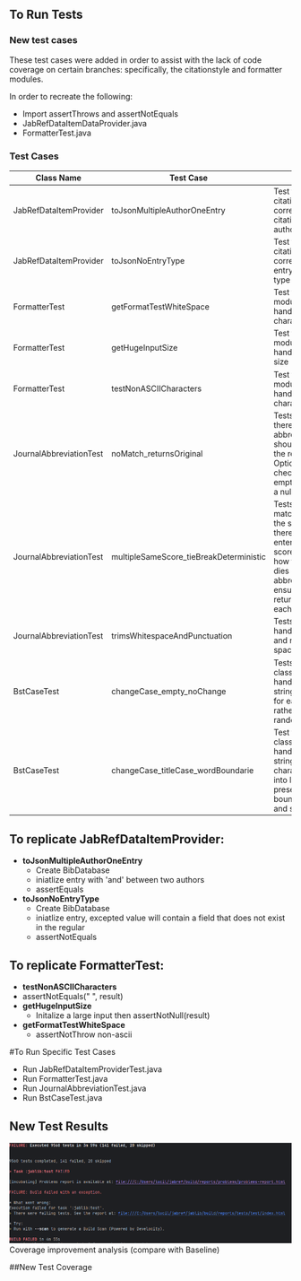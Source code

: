 ## To Run Tests

### New test cases
These test cases were added in order to assist with the lack of code coverage on certain branches: specifically, the citationstyle and formatter modules.

In order to recreate the following: 
- Import assertThrows and assertNotEquals
- JabRefDataItemDataProvider.java
- FormatterTest.java

### Test Cases

 Class Name | Test Case                               | Rational
------------|-----------------------------------------|----------
JabRefDataItemProvider | toJsonMultipleAuthorOneEntry            | Test that the citationstyle module correctly formats a citation with multiple authors
JabRefDataItemProvider | toJsonNoEntryType                       | Test that the citationstyle module correctly handles an entry with no entry type
FormatterTest | getFormatTestWhiteSpace                 | Test that the formatter module correctly handles a whitespace character in the input
FormatterTest | getHugeInputSize                        | Test that the formatter module correctly handles a large input size
FormatterTest | testNonASCIICharacters                  | Test that the formatter module correctly handles non-ascii characters
JournalAbbreviationTest | noMatch_returnsOriginal                 |  Tests behevior that there is  no matching abbrevation when it should not exist. Since the return is an Optional, we need to check that it returns empty rather than give a null value
JournalAbbreviationTest | multipleSameScore_tieBreakDeterministic | Tests if fuzzy matching produces the same results when there are mulptible enteries with similar scores. This checks how the class breaks dies of similar abbrevations, and ensures it doesnt return a random result each time
JournalAbbreviationTest | trimsWhitespaceAndPunctuation           | Tests if abbrevation handles messy inputs, and removes white spaces
BstCaseTest | changeCase_empty_noChange               |  Tests that the BstCase class correctly handles an empty string,by keep it empty for each format type rather than assign a random value to it
BstCaseTest | changeCase_titleCase_wordBoundarie  | Test that the BstCase class correctly handles a title case string of different character properting into lower case, while preserving word boundries/whitespace, and special characters





## To replicate JabRefDataItemProvider: 
- **toJsonMultipleAuthorOneEntry**
  - Create BibDatabase
  - iniatlize entry with 'and' between two authors
  - assertEquals
- **toJsonNoEntryType**
  - Create BibDatabase
  - iniatlize entry, excepted value will contain a field that does not exist in the regular
  - assertNotEquals

## To replicate FormatterTest: 
-  **testNonASCIICharacters**
  - assertNotEquals(" ", result) 
- **getHugeInputSize**
  - Initalize a large input then assertNotNull(result)
- **getFormatTestWhiteSpace**
  - assertNotThrow non-ascii

#To Run Specific Test Cases
 - Run JabRefDataItemProviderTest.java
 - Run FormatterTest.java
 - Run JournalAbbreviationTest.java
 - Run BstCaseTest.java

## New Test Results
![image](TestResult.png)
Coverage improvement analysis (compare with Baseline)

##New Test Coverage
